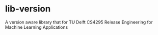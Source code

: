 # lib-version
A version aware library that for TU Delft CS4295 Release Engineering for Machine Learning Applications
